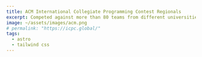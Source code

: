 ```yaml
---
title: ACM International Collegiate Programming Contest Regionals
excerpt: Competed against more than 80 teams from different universities to solve complex and challenging problems assigned and organized by ACM and IBM representatives.
image: ~/assets/images/acm.png
# permalink: "https://icpc.global/"
tags:
  - astro
  - tailwind css
---
```

